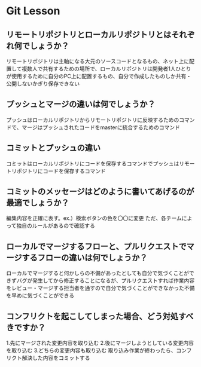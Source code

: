 # Git Lesson

## リモートリポジトリとローカルリポジトリとはそれぞれ何でしょうか？
リモートリポジトリは主軸になる大元のソースコードとなるもの、ネット上に配置して複数人で共有するための場所で、ローカルリポジトリは開発者1人ひとりが使用するために自分のPC上に配置するもの、自分で作成したものしか共有・公開しないかぎり保存できない

## プッシュとマージの違いは何でしょうか？
プッシュはローカルリポジトリからリモートリポジトリに反映するためのコマンドで、マージはプッシュされたコードをmasterに統合するためのコマンド

## コミットとプッシュの違い
コミットはローカルリポジトリにコードを保存するコマンドでプッシュはリモートリポジトリにコードを保存するコマンド

## コミットのメッセージはどのように書いてあげるのが最適でしょうか？
編集内容を正確に表す。ex.）検索ボタンの色を〇〇に変更
ただ、各チームによって独自のルールがあるので確認する

## ローカルでマージするフローと、プルリクエストでマージするフローの違いは何でしょうか？
ローカルでマージすると何かしらの不備があったとしても自分で気づくことができずバグが発生してから修正することになるが、プルリクエストすれば作業内容をレビュー・マージする担当者を通すので自分で気づくことができなかった不備を早めに気づくことができる

## コンフリクトを起こしてしまった場合、どう対処すべきですか？
1.先にマージされた変更内容を取り込む
2.後にマージしようとしている変更内容を取り込む
3.どちらの変更内容も取り込む
取り込み作業が終わったら、コンフリクト解決した内容をコミットする